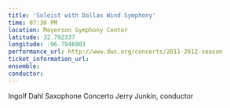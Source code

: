 ```yaml
---
title: 'Soloist with Dallas Wind Symphony'
time: 07:30 PM
location: Meyerson Symphony Center
latitude: 32.792337
longitude: -96.7946903
performance_url: http://www.dws.org/concerts/2011-2012-season
ticket_information_url: 
ensemble: 
conductor: 
---
```

Ingolf Dahl  Saxophone Concerto
Jerry Junkin, conductor